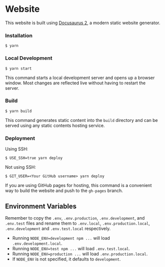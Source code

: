 # Website

This website is built using [Docusaurus 2](https://docusaurus.io/), a modern static website generator.

### Installation

```
$ yarn
```

### Local Development

```
$ yarn start
```

This command starts a local development server and opens up a browser window. Most changes are reflected live without having to restart the server.

### Build

```
$ yarn build
```

This command generates static content into the `build` directory and can be served using any static contents hosting service.

### Deployment

Using SSH:

```
$ USE_SSH=true yarn deploy
```

Not using SSH:

```
$ GIT_USER=<Your GitHub username> yarn deploy
```

If you are using GitHub pages for hosting, this command is a convenient way to build the website and push to the `gh-pages` branch.

## Environment Variables

Remember to copy the `.env`, `.env.production`, `.env.development`, and `.env.test` files and rename them to `.env.local`, `.env.production.local`, `.env.development` and `.env.test.local` respectively.

- Running `NODE_ENV=development npm ...` will load `.env.development.local`.
- Running `NODE_ENV=test npm ...` will load `.env.test.local`.
- Running `NODE_ENV=production ...` will load `.env.production.local`.
- If `NODE_ENV` is not specified, it defaults to `development`.
